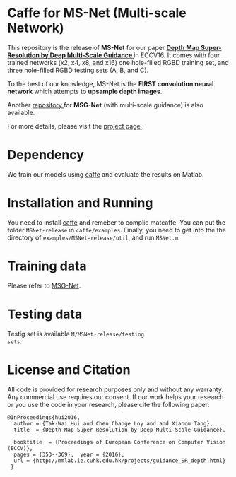 # Caffe for MS-Net (Multi-scale Network)
This repository is the release of <strong>MS-Net</strong> for our paper <a href="http://personal.ie.cuhk.edu.hk/~ccloy/files/eccv_2016_depth.pdf"><strong>Depth Map Super-Resolution by Deep Multi-Scale Guidance </strong></a> in ECCV16. It comes with four trained networks (x2, x4, x8, and x16) one hole-filled RGBD training set, and three hole-filled RGBD testing sets (A, B, and C).

To the best of our knowledge, MS-Net is the <strong>FIRST convolution neural network</strong> which attempts to <strong> upsample depth images</strong>.

Another <a href="https://github.com/twhui/MSG-Net">repository </a> for <strong>MSG-Net</strong> (with multi-scale guidance) is also available.

For more details, please visit the <a href="http://mmlab.ie.cuhk.edu.hk/projects/guidance_SR_depth.html">project page </a>.

# Dependency
We train our models using <a href="https://github.com/BVLC/caffe">caffe</a> and evaluate the results on Matlab.

# Installation and Running
You need to install <a href="https://github.com/BVLC/caffe">caffe</a> and remeber to complie matcaffe. You can put the folder <code>MSNet-release</code> in <code>caffe/examples</code>. Finally, you need to get into the the directory of <code>examples/MSNet-release/util</code>, and run <code>MSNet.m</code>. </li>

# Training data
Please refer to <a href="https://github.com/twhui/MSG-Net">MSG-Net</a>.

# Testing data
Testig set is available <code>M/MSNet-release/testing sets</code>.

# License and Citation
All code is provided for research purposes only and without any warranty. Any commercial use requires our consent. If our work helps your research or you use the code in your research, please cite the following paper:
<pre><code>@InProceedings{hui2016,    
  author = {Tak-Wai Hui and Chen Change Loy and and Xiaoou Tang},    
  title  = {Depth Map Super-Resolution by Deep Multi-Scale Guidance},    
  booktitle  = {Proceedings of European Conference on Computer Vision (ECCV)},    
  pages = {353--369},  year = {2016},    
  url = {http://mmlab.ie.cuhk.edu.hk/projects/guidance_SR_depth.html}
 }
